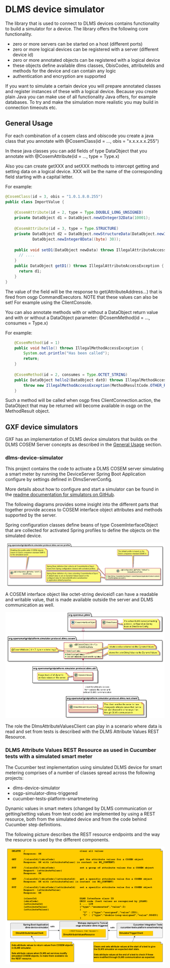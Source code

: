 # DLMS device simulator

The library that is used to connect to DLMS devices contains functionality to build a simulator for a device. The library offers the following core functionality.

* zero or more servers can be started on a host \(different ports\)
* zero or more logical devices can be registered with a server \(different device id\)
* zero or more annotated objects can be registered with a logical device
* these objects define available dlms classes, ObisCodes, attributeIds and methods for the device and can contain any logic
* authentication and encryption are supported

If you want to simulate a certain device you will prepare annotated classes and register instances of these with a logical device. Because you create plain Java you can make use of all functionality Java offers, for example databases. To try and make the simulation more realistic you may build in connection timeouts etc.

## General Usage

For each combination of a cosem class and obiscode you create a java class that you annotate with @CosemClass\(id = ..., obis = "x.x.x.x.x.255"\)

In these java classes you can add fields of type DataObject that you annotate with @CosemAttribute\(id = ..., type = Type.x\)

Also you can create getXXX and setXXX methods to intercept getting and setting data on a logical device. XXX will be the name of the corresponding field starting with a capital letter.

For example:

```java
@CosemClass(id = 3, obis = "1.0.1.8.0.255")
public class ImportValue {

    @CosemAttribute(id = 2, type = Type.DOUBLE_LONG_UNSIGNED)
    private DataObject d1 = DataObject.newUInteger32Data(10001);

    @CosemAttribute(id = 3, type = Type.STRUCTURE)
    private DataObject d2 = DataObject.newStructureData(DataObject.newInteger8Data((byte) -2),
            DataObject.newInteger8Data((byte) 30));

    public void setD1(DataObject newData) throws IllegalAttributeAccessException {
      // ....
    }
    public DataObject getD1() throws IllegalAttributeAccessException {
      return d1;
    }
}
```

The value of the field will be the response to get\(AttributeAddress...\) that is fired from osgp CommandExecutors. NOTE that these values can also be set! For example using the ClientConsole.

You can also annotate methods with or without a DataObject return value and with or without a DataObject parameter: @CosemMethod\(id = ..., consumes = Type.x\)

For example:

```java
    @CosemMethod(id = 1)
    public void hello() throws IllegalMethodAccessException {
        System.out.println("Has been called");
        return;
    }

    @CosemMethod(id = 2, consumes = Type.OCTET_STRING)
    public DataObject hello2(DataObject datO) throws IllegalMethodAccessException {
        throw new IllegalMethodAccessException(MethodResultCode.OTHER_REASON);
    }
```

Such a method will be called when osgp fires ClientConnection.action, the DataObject that may be returned will become available in osgp on the MethodResult object.

## GXF device simulators

GXF has an implementation of DLMS device simulators that builds on the DLMS COSEM Server concepts as
described in the [General Usage](#general-usage) section.

### dlms-device-simulator

This project contains the code to activate a DLMS COSEM server simulating a smart meter by running
the DeviceServer Spring Boot Application configure by settings defined in DlmsServerConfig.

More details about how to configure and start a simulator can be found in the [readme documentation
for simulators on GitHub](https://github.com/OSGP/open-smart-grid-platform/tree/development/osgp/protocol-adapter-dlms/osgp-protocol-simulator-dlms/simulator).

The following diagrams provides some insight into the different parts that together provide access
to COSEM interface object attributes and methods supported by the server.

Spring configuration classes define beans of type CosemInterfaceObject that are collected for
activated Spring profiles to define the objects on the simulated device.

![Spring configuration and profiles define COSEM interface objects on the server](./simulator/dlms-device-simulator-profiles.png)

A COSEM interface object like octet-string deviceid1 can have a readable and writable value, that is
made available outside the server and DLMS communication as well.

![A COSEM interface object with a readable and writable value](./simulator/dlms-device-simulator-values.png)

The role the DlmsAttributeValuesClient can play in a scenario where data is read and set from tests
is described with the DLMS Attribute Values REST Resource.

### DLMS Attribute Values REST Resource as used in Cucumber tests with a simulated smart meter

The Cucumber test implementation using simulated DLMS device for smart metering comprises of a
number of classes spread across the following projects:

* dlms-device-simulator
* osgp-simulator-dlms-triggered
* cucumber-tests-platform-smartmetering

Dynamic values in smart meters (changed by DLMS communication or getting/setting values from test
code) are implemented by using a REST resource, both from the simulated device and from the code
behind Cucumber step definitions.

The following picture describes the REST resource endpoints and the way the resource is used by the
different components.

![DLMS Attribute Values REST Resource](./simulator/dlms_attribute_values.png)

